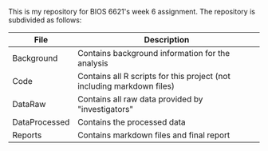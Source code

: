 This is my repository for BIOS 6621's week 6 assignment. The repository is subdivided as follows:

File | Description
------|----------------------
Background | Contains background information for the analysis
Code | Contains all R scripts for this project (not including markdown files)
DataRaw | Contains all raw data provided by "investigators"
DataProcessed | Contains the processed data
Reports | Contains markdown files and final report